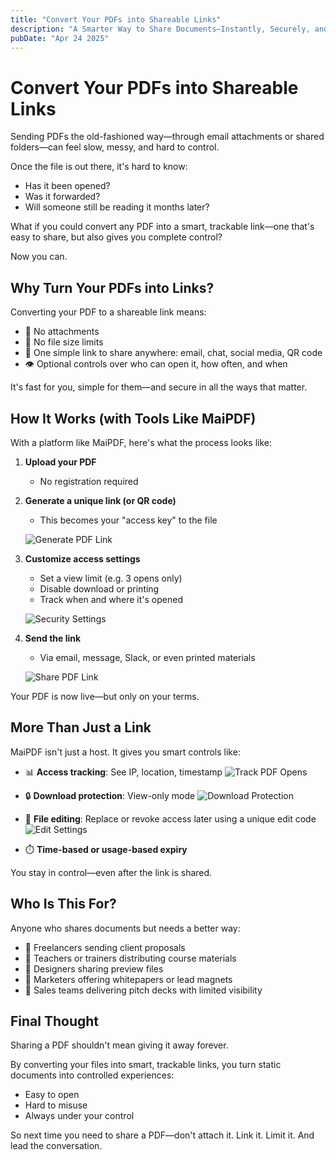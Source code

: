 ```yaml
---
title: "Convert Your PDFs into Shareable Links"
description: "A Smarter Way to Share Documents—Instantly, Securely, and with Full Control"
pubDate: "Apr 24 2025"
---
```


# Convert Your PDFs into Shareable Links

Sending PDFs the old-fashioned way—through email attachments or shared folders—can feel slow, messy, and hard to control.

Once the file is out there, it's hard to know:

- Has it been opened?
- Was it forwarded?
- Will someone still be reading it months later?

What if you could convert any PDF into a smart, trackable link—one that's easy to share, but also gives you complete control?

Now you can.

## Why Turn Your PDFs into Links?

Converting your PDF to a shareable link means:

- 📱 No attachments
- 📎 No file size limits
- 🔗 One simple link to share anywhere: email, chat, social media, QR code
- 👁️ Optional controls over who can open it, how often, and when

It's fast for you, simple for them—and secure in all the ways that matter.

## How It Works (with Tools Like MaiPDF)

With a platform like MaiPDF, here's what the process looks like:

1. **Upload your PDF**
   - No registration required

2. **Generate a unique link (or QR code)**
   - This becomes your "access key" to the file

   ![Generate PDF Link](/maipdf-images/result_of_pdf_link_and_qr_code.png)

3. **Customize access settings**
   - Set a view limit (e.g. 3 opens only)
   - Disable download or printing
   - Track when and where it's opened

   ![Security Settings](/maipdf-images/security_setting.png)

4. **Send the link**
   - Via email, message, Slack, or even printed materials

   ![Share PDF Link](/maipdf-images/send_pdf_link_on_instant_mesenger.png)

Your PDF is now live—but only on your terms.

## More Than Just a Link

MaiPDF isn't just a host. It gives you smart controls like:

- 📊 **Access tracking**: See IP, location, timestamp
  ![Track PDF Opens](/maipdf-images/check_pdf_open_result.png)

- 🔒 **Download protection**: View-only mode
  ![Download Protection](/maipdf-images/pdf_icon_of_no_printing_no_downloading.png)

- 🔄 **File editing**: Replace or revoke access later using a unique edit code
  ![Edit Settings](/maipdf-images/pdf_change_setting_after_sent.png)

- ⏱️ **Time-based or usage-based expiry**

You stay in control—even after the link is shared.

## Who Is This For?

Anyone who shares documents but needs a better way:

- 📄 Freelancers sending client proposals
- 🧠 Teachers or trainers distributing course materials
- 🎨 Designers sharing preview files
- 🧾 Marketers offering whitepapers or lead magnets
- 💼 Sales teams delivering pitch decks with limited visibility

## Final Thought

Sharing a PDF shouldn't mean giving it away forever.

By converting your files into smart, trackable links, you turn static documents into controlled experiences:

- Easy to open
- Hard to misuse
- Always under your control

So next time you need to share a PDF—don't attach it.
Link it. Limit it. And lead the conversation.